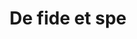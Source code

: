 ---
# Should spurious works be left as ghosts? or do these need to be merged into main entries?
# Do any works have more than one spurious attribution from Sharpe?
identifier: egw
writer: qO3
subtype: spurious
title: De fide et spe
notes:
  "so attributed in a copy at Christ Church (BC4. 76);
  the work is *Summa sententiarum* (*PL* 176. 41–174; Goy, 486–7), more
  commonly attributed to Hugh of Saint-Victor (†1141)."
---